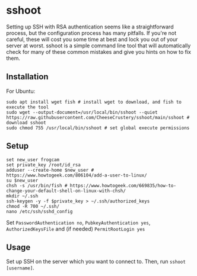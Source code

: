 # sshoot
Setting up SSH with RSA authentication seems like a straightforward process, but the configuration process has many pitfalls. If you're not careful, these will cost you some time at best and lock you out of your server at worst. sshoot is a simple command line tool that will automatically check for many of these common mistakes and give you hints on how to fix them.

## Installation
For Ubuntu:
```
sudo apt install wget fish # install wget to download, and fish to execute the tool
sudo wget --output-document=/usr/local/bin/sshoot --quiet https://raw.githubusercontent.com/CheeseCrustery/sshoot/main/sshoot # download sshoot
sudo chmod 755 /usr/local/bin/sshoot # set global execute permissions
```

## Setup
```
set new_user frogcam
set private_key /root/id_rsa
adduser --create-home $new_user # https://www.howtogeek.com/806104/add-a-user-to-linux/
su $new_user
chsh -s /usr/bin/fish # https://www.howtogeek.com/669835/how-to-change-your-default-shell-on-linux-with-chsh/
mkdir ~/.ssh
ssh-keygen -y -f $private_key > ~/.ssh/authorized_keys
chmod -R 700 ~/.ssh/
nano /etc/ssh/sshd_config
```
Set `PasswordAuthentication no`, `PubkeyAuthentication yes`, `AuthorizedKeysFile` and (if needed) `PermitRootLogin yes`

## Usage
Set up SSH on the server which you want to connect to. Then, run `sshoot [username]`.
